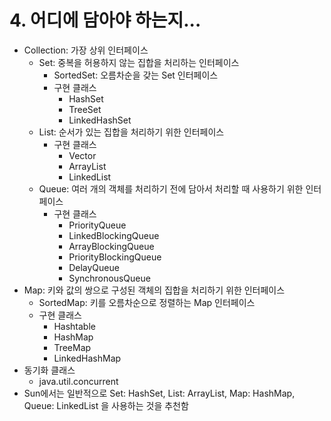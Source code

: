 # 4. 어디에 담아야 하는지...
- Collection: 가장 상위 인터페이스
    - Set: 중복을 허용하지 않는 집합을 처리하는 인터페이스
        - SortedSet: 오름차순을 갖는 Set 인터페이스
        - 구현 클래스
            - HashSet
            - TreeSet
            - LinkedHashSet
    - List: 순서가 있는 집합을 처리하기 위한 인터페이스
        - 구현 클래스
            - Vector
            - ArrayList
            - LinkedList
    - Queue: 여러 개의 객체를 처리하기 전에 담아서 처리할 때 사용하기 위한 인터페이스
        - 구현 클래스
            - PriorityQueue
            - LinkedBlockingQueue
            - ArrayBlockingQueue
            - PriorityBlockingQueue
            - DelayQueue
            - SynchronousQueue
- Map: 키와 값의 쌍으로 구성된 객체의 집합을 처리하기 위한 인터페이스
    - SortedMap: 키를 오름차순으로 정렬하는 Map 인터페이스
    - 구현 클래스
        - Hashtable
        - HashMap
        - TreeMap
        - LinkedHashMap
- 동기화 클래스
    - java.util.concurrent
- Sun에서는 일반적으로 Set: HashSet, List: ArrayList, Map: HashMap, Queue: LinkedList 을 사용하는 것을 추천함